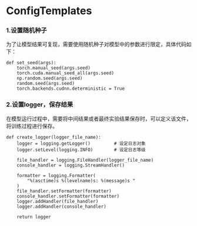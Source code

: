 # ConfigTemplates

### 1.设置随机种子
为了让模型结果可复现，需要使用随机种子对模型中的参数进行限定，具体代码如下：

    def set_seed(args):
        torch.manual_seed(args.seed)
        torch.cuda.manual_seed_all(args.seed)
        np.random.seed(args.seed)
        random.seed(args.seed)
        torch.backends.cudnn.deterministic = True 


### 2.设置logger，保存结果
在模型运行过程中，需要将中间结果或者最终实验结果保存时，可以定义该文件，将训练过程进行保存。

    def create_logger(logger_file_name):
        logger = logging.getLogger()         # 设定日志对象
        logger.setLevel(logging.INFO)        # 设定日志等级
    
        file_handler = logging.FileHandler(logger_file_name)
        console_handler = logging.StreamHandler()
    
        formatter = logging.Formatter(
            "%(asctime)s %(levelname)s: %(message)s "
        )
        file_handler.setFormatter(formatter)
        console_handler.setFormatter(formatter)
        logger.addHandler(file_handler)
        logger.addHandler(console_handler)
    
        return logger
